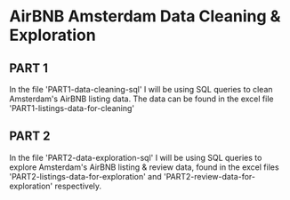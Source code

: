 # AirBNB Amsterdam Data Cleaning & Exploration

## PART 1
  In the file 'PART1-data-cleaning-sql' I will be using SQL queries to clean Amsterdam's AirBNB listing data.
The data can be found in the excel file 'PART1-listings-data-for-cleaning'


## PART 2 
  In the file 'PART2-data-exploration-sql' I will be using SQL queries to explore Amsterdam's AirBNB listing & review data,
found in the excel files 'PART2-listings-data-for-exploration' and 'PART2-review-data-for-exploration' respectively.
